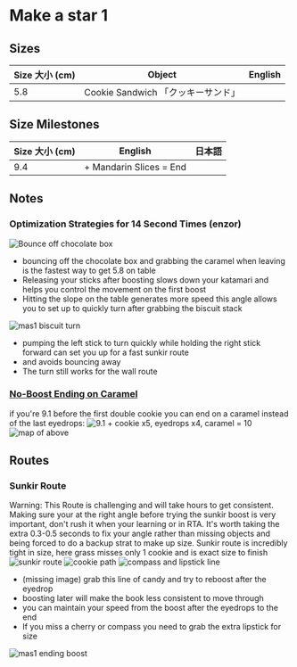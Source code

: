 # Make a star 1

## Sizes

| Size 大小 (cm) | Object                             | English |
| -------------- | ---------------------------------- | ------- |
| 5.8            | Cookie Sandwich 「クッキーサンド」 |         |

## Size Milestones

| Size 大小 (cm) | English                 | 日本語 |
| -------------- | ----------------------- | ------ |
| 9.4            | + Mandarin Slices = End |        |

## Notes

### Optimization Strategies for 14 Second Times (enzor)

![Bounce off chocolate box](https://cdn.discordapp.com/attachments/738268798150508606/940037345875492874/mas1_caramel_compressed.gif)

- bouncing off the chocolate box and grabbing the caramel when leaving is the fastest way to get 5.8 on table
- Releasing your sticks after boosting slows down your katamari and helps you control the movement on the first boost
- Hitting the slope on the table generates more speed
  this angle allows you to set up to quickly turn after grabbing the biscuit stack

![mas1 biscuit turn](https://cdn.discordapp.com/attachments/738268798150508606/940048920086720512/mas1_biscuit_turn.gif)

- pumping the left stick to turn quickly while holding the right stick forward can set you up for a fast sunkir route
- and avoids bouncing away
- The turn still works for the wall route

### [No-Boost Ending on Caramel](https://youtu.be/3B4_QlK_49I?t=17)

if you're 9.1 before the first double cookie you can end on a caramel instead of the last eyedrops:
![9.1 + cookie x5, eyedrops x4, caramel = 10](https://i.imgur.com/lpkUHnG.png)
![map of above](https://i.imgur.com/WlnvJKQ.png)

## Routes

### Sunkir Route

Warning: This Route is challenging and will take hours to get consistent.
Making sure your at the right angle before trying the sunkir boost is very important, don't rush it when your learning or in RTA. It's worth taking the extra 0.3-0.5 seconds to fix your angle rather than missing objects and being forced to do a backup strat to make up size.
Sunkir route is incredibly tight in size, here grass misses only 1 cookie and is exact size to finish
![sunkir route](https://cdn.discordapp.com/attachments/738268798150508606/940056419212861480/sunkir_route.gif)
![cookie path](https://cdn.discordapp.com/attachments/738268798150508606/940064948489420840/unknown.png)
![compass and lipstick line](https://cdn.discordapp.com/attachments/738268798150508606/940067592410902608/unknown.png)

- (missing image) grab this line of candy and try to reboost after the eyedrop
- boosting later will make the book less consistent to move through
- you can maintain your speed from the boost after the eyedrops to the end
- If you miss a cherry or compass you need to grab the extra lipstick for size

![mas1 ending boost](https://cdn.discordapp.com/attachments/738268798150508606/940068628328489030/ending_boost.gif)
